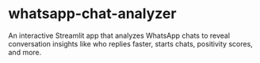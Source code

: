 # whatsapp-chat-analyzer
An interactive Streamlit app that analyzes WhatsApp chats to reveal conversation insights like who replies faster, starts chats, positivity scores, and more.
